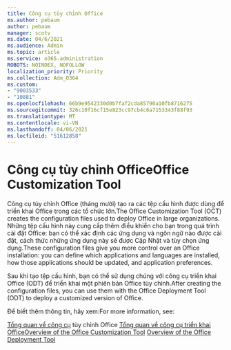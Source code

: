 ```yaml
---
title: Công cụ tùy chỉnh Office
ms.author: pebaum
author: pebaum
manager: scotv
ms.date: 04/6/2021
ms.audience: Admin
ms.topic: article
ms.service: o365-administration
ROBOTS: NOINDEX, NOFOLLOW
localization_priority: Priority
ms.collection: Adm_O364
ms.custom:
- "9003533"
- "10881"
ms.openlocfilehash: 66b9e9542330d0b7faf2cda85790a10fb8716275
ms.sourcegitcommit: 326c10f16cf15e823cc97cb4c6a7153343f88f93
ms.translationtype: MT
ms.contentlocale: vi-VN
ms.lasthandoff: 04/06/2021
ms.locfileid: "51612858"
---
```

# <a name="office-customization-tool"></a><span data-ttu-id="b13e0-102">Công cụ tùy chỉnh Office</span><span class="sxs-lookup"><span data-stu-id="b13e0-102">Office Customization Tool</span></span>

<span data-ttu-id="b13e0-103">Công cụ tùy chỉnh Office (tháng mười) tạo ra các tệp cấu hình được dùng để triển khai Office trong các tổ chức lớn.</span><span class="sxs-lookup"><span data-stu-id="b13e0-103">The Office Customization Tool (OCT) creates the configuration files used to deploy Office in large organizations.</span></span> <span data-ttu-id="b13e0-104">Những tệp cấu hình này cung cấp thêm điều khiển cho bạn trong quá trình cài đặt Office: bạn có thể xác định các ứng dụng và ngôn ngữ nào được cài đặt, cách thức những ứng dụng này sẽ được Cập Nhật và tùy chọn ứng dụng.</span><span class="sxs-lookup"><span data-stu-id="b13e0-104">These configuration files give you more control over an Office installation: you can define which applications and languages are installed, how those applications should be updated, and application preferences.</span></span> 

<span data-ttu-id="b13e0-105">Sau khi tạo tệp cấu hình, bạn có thể sử dụng chúng với công cụ triển khai Office (ODT) để triển khai một phiên bản Office tùy chỉnh.</span><span class="sxs-lookup"><span data-stu-id="b13e0-105">After creating the configuration files, you can use them with the Office Deployment Tool (ODT) to deploy a customized version of Office.</span></span> 

<span data-ttu-id="b13e0-106">Để biết thêm thông tin, hãy xem:</span><span class="sxs-lookup"><span data-stu-id="b13e0-106">For more information, see:</span></span>

<span data-ttu-id="b13e0-107">[Tổng quan về công cụ](https://docs.microsoft.com/deployoffice/overview-of-the-office-customization-tool-for-click-to-run) 
 tùy chỉnh Office [Tổng quan về công cụ triển khai Office](https://docs.microsoft.com/deployoffice/overview-office-deployment-tool)</span><span class="sxs-lookup"><span data-stu-id="b13e0-107">[Overview of the Office Customization Tool](https://docs.microsoft.com/deployoffice/overview-of-the-office-customization-tool-for-click-to-run)
[Overview of the Office Deployment Tool](https://docs.microsoft.com/deployoffice/overview-office-deployment-tool)</span></span>